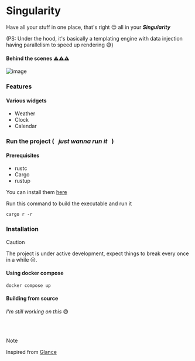 # Singularity
Have all your stuff in one place, that's right 😌 all in your ___Singularity___ 

(PS: Under the hood, it's basically a templating engine with data injection having parallelism to speed up rendering 😅)
<br/>

#### Behind the scenes ⚠️⚠️⚠️
![image](https://github.com/user-attachments/assets/6f6bd473-2425-4208-b681-9c2515ed3ce8)



### Features
#### Various widgets
* Weather
* Clock
* Calendar


### Run the project ( &nbsp; _just wanna run it_ &nbsp; )
#### Prerequisites
- rustc
- Cargo
- rustup

You can install them [here](https://www.rust-lang.org/tools/install)

Run this command to build the executable and run it
```
cargo r -r
```


### Installation
> [!CAUTION]
>
> The project is under active development, expect things to break every once in a while 😑.


#### Using docker compose

```
docker compose up
```

#### Building from source
_I'm still working on this_ 😅

<br/><br/>

> [!NOTE]
> Inspired from [Glance](https://github.com/glanceapp/glance)
